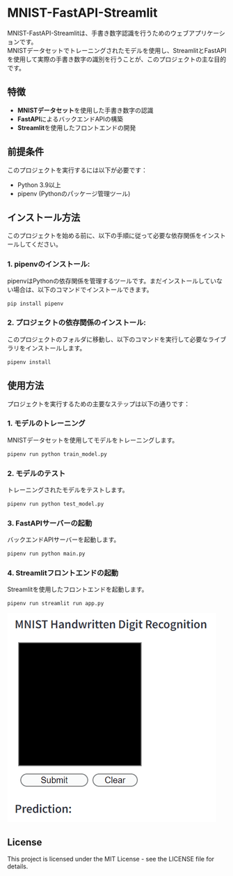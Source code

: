 # MNIST-FastAPI-Streamlit

MNIST-FastAPI-Streamlitは、手書き数字認識を行うためのウェブアプリケーションです。  
MNISTデータセットでトレーニングされたモデルを使用し、StreamlitとFastAPIを使用して実際の手書き数字の識別を行うことが、このプロジェクトの主な目的です。

## 特徴
- **MNISTデータセット**を使用した手書き数字の認識
- **FastAPI**によるバックエンドAPIの構築
- **Streamlit**を使用したフロントエンドの開発

## 前提条件
このプロジェクトを実行するには以下が必要です：
- Python 3.9以上
- pipenv (Pythonのパッケージ管理ツール)

## インストール方法
このプロジェクトを始める前に、以下の手順に従って必要な依存関係をインストールしてください。

### 1. pipenvのインストール:  
pipenvはPythonの依存関係を管理するツールです。まだインストールしていない場合は、以下のコマンドでインストールできます。

```bash
pip install pipenv
```
### 2. プロジェクトの依存関係のインストール:  
このプロジェクトのフォルダに移動し、以下のコマンドを実行して必要なライブラリをインストールします。

```bash
pipenv install
```

## 使用方法
プロジェクトを実行するための主要なステップは以下の通りです：

### 1. モデルのトレーニング
MNISTデータセットを使用してモデルをトレーニングします。
```bash
pipenv run python train_model.py
```

### 2. モデルのテスト
トレーニングされたモデルをテストします。
```bash
pipenv run python test_model.py
```

### 3. FastAPIサーバーの起動
バックエンドAPIサーバーを起動します。
```bash
pipenv run python main.py
```

### 4. Streamlitフロントエンドの起動
Streamlitを使用したフロントエンドを起動します。
```bash
pipenv run streamlit run app.py
```
![Demo](demo.gif)

## License
This project is licensed under the MIT License - see the LICENSE file for details.